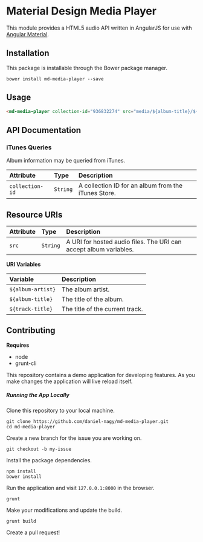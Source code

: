 # Material Design Media Player

This module provides a HTML5 audio API written in AngularJS for use with [Angular Material](https://material.angularjs.org/latest/#/).

## Installation
This package is installable through the Bower package manager.

```
bower install md-media-player --save
```

## Usage

```html
<md-media-player collection-id="936832274" src="media/${album-title}/${track-title}.m4a"></md-media-player>
```

## API Documentation

### iTunes Queries

Album information may be queried from iTunes.

| Attribute       | Type     | Description |
| :-------------- | :------- | :---------- |
| `collection-id` | `String` | A collection ID for an album from the iTunes Store. |

## Resource URIs

| Attribute | Type     | Description |
| :-------- | :------- | :---------- |
| `src`     | `String` | A URI for hosted audio files. The URI can accept album variables. |

**URI Variables**

| Variable          | Description      |
| :---------------- | :--------------- |
| `${album-artist}` | The album artist. |
| `${album-title}`  | The title of the album. |
| `${track-title}`  | The title of the current track. |

## Contributing

**Requires**

* node
* grunt-cli

This repository contains a demo application for developing features. As you make changes the application will live reload itself.

##### Running the App Locally

Clone this repository to your local machine.

```
git clone https://github.com/daniel-nagy/md-media-player.git
cd md-media-player
```

Create a new branch for the issue you are working on.

```
git checkout -b my-issue
```

Install the package dependencies.

```
npm install
bower install
```

Run the application and visit `127.0.0.1:8000` in the browser.

```
grunt
```

Make your modifications and update the build.

```
grunt build
```

Create a pull request!
